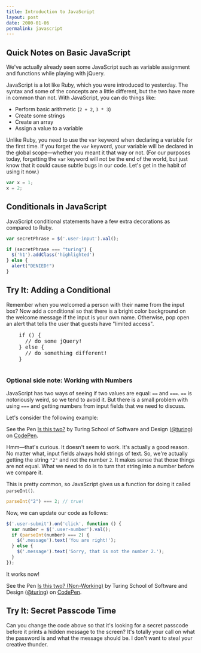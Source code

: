 ```yaml
---
title: Introduction to JavaScript
layout: post
date: 2000-01-06
permalink: javascript
---
```


## Quick Notes on Basic JavaScript

We've actually already seen some JavaScript such as variable assignment and functions while playing with jQuery.

JavaScript is a lot like Ruby, which you were introduced to yesterday. The syntax and some of the concepts are a little different, but the two have more in common than not. With JavaScript, you can do things like:

* Perform basic arithmetic (`2 + 2`, `3 * 3`)
* Create some strings
* Create an array
* Assign a value to a variable

Unlike Ruby, you need to use the `var` keyword when declaring a variable for the first time. If you forget the `var` keyword, your variable will be declared in the global scope—whether you meant it that way or not. (For our purposes today, forgetting the `var` keyword will not be the end of the world, but just know that it could cause subtle bugs in our code. Let's get in the habit of using it now.)

```js
var x = 1;
x = 2;
```

## Conditionals in JavaScript

JavaScript conditional statements have a few extra decorations as compared to Ruby.

```js
var secretPhrase = $('.user-input').val();

if (secretPhrase === "turing") {
  $('h1').addClass('highlighted')
} else {
  alert("DENIED!")
}
```

<div class="try-it">
  <h2>Try It: Adding a Conditional</h2>

  Remember when you welcomed a person with their name from the input box? Now add a conditional so that there is a bright color background on the welcome message if the input is your own name. Otherwise, pop open an alert that tells the user that guests have "limited access". 
  <pre>
    if () {
      // do some jQuery!
    } else {
      // do something different!
    }
  </pre>
</div>


### Optional side note: Working with Numbers

JavaScript has two ways of seeing if two values are equal: `==` and `===`. `==` is notoriously weird, so we tend to avoid it. But there is a small problem with using `===` and getting numbers from input fields that we need to discuss.

Let's consider the following example:

<p data-height="300" data-theme-id="23788" data-slug-hash="GqoYJQ" data-default-tab="js,result" data-user="turing" data-embed-version="2" class="codepen">See the Pen <a href="http://codepen.io/team/turing/pen/GqoYJQ/">Is this two?</a> by Turing School of Software and Design (<a href="http://codepen.io/turing">@turing</a>) on <a href="http://codepen.io">CodePen</a>.</p>

Hmm—that's curious. It doesn't seem to work. It's actually a good reason. No matter what, input fields always hold strings of text. So, we're actually getting the string `"2"` and not the number `2`. It makes sense that those things are not equal. What we need to do is to turn that string into a number before we compare it.

This is pretty common, so JavaScript gives us a function for doing it called `parseInt()`.

```js
parseInt("2") === 2; // true!
```

Now, we can update our code as follows:

```js
$('.user-submit').on('click', function () {
  var number = $('.user-number').val();
  if (parseInt(number) === 2) {
    $('.message').text('You are right!');
  } else {
    $('.message').text('Sorry, that is not the number 2.');
  }
});
```

It works now!

<p data-height="300" data-theme-id="23788" data-slug-hash="rLxqwe" data-default-tab="js,result" data-user="turing" data-embed-version="2" class="codepen">See the Pen <a href="http://codepen.io/team/turing/pen/rLxqwe/">Is this two? (Non-Working)</a> by Turing School of Software and Design (<a href="http://codepen.io/turing">@turing</a>) on <a href="http://codepen.io">CodePen</a>.</p>
<script async src="//assets.codepen.io/assets/embed/ei.js"></script>

<div class="try-it">
<h2>Try It: Secret Passcode Time</h2>

<p>Can you change the code above so that it's looking for a secret passcode before it prints a hidden message to the screen? It's totally your call on what the password is and what the message should be. I don't want to steal your creative thunder.</p>
</div>

